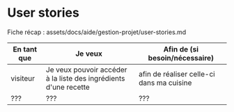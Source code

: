 # User stories

Fiche récap : assets/docs/aide/gestion-projet/user-stories.md


| En tant que | Je veux | Afin de (si besoin/nécessaire) |
|--|--|--|
| visiteur | Je veux pouvoir accéder à la liste des ingrédients d'une recette | afin de réaliser celle-ci dans ma cuisine |
| ??? | ??? | ??? |